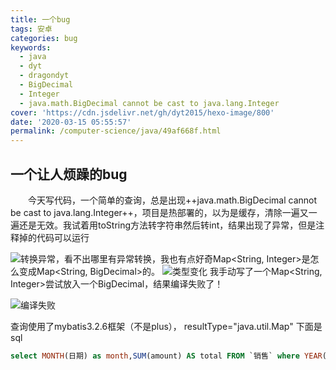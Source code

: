 ```yaml
---
title: 一个bug
tags: 安卓
categories: bug
keywords:
  - java
  - dyt
  - dragondyt
  - BigDecimal
  - Integer
  - java.math.BigDecimal cannot be cast to java.lang.Integer
cover: 'https://cdn.jsdelivr.net/gh/dyt2015/hexo-image/800'
date: '2020-03-15 05:55:57'
permalink: /computer-science/java/49af668f.html
---
```


<!-- less -->
<!--more-->
## 一个让人烦躁的bug
&emsp;&emsp;今天写代码，一个简单的查询，总是出现++java.math.BigDecimal cannot be cast to java.lang.Integer++，项目是热部署的，以为是缓存，清除一遍又一遍还是无效。我试着用toString方法转字符串然后转int，结果出现了异常，但是注释掉的代码可以运行

![转换异常](https://i.loli.net/2020/03/14/2zCrRnfDEuaKFlt.png)，看不出哪里有异常转换，我也有点好奇Map<String, Integer>是怎么变成Map<String, BigDecimal>的。
![类型变化](https://i.loli.net/2020/03/14/GvNLp9oMh2qQsmy.png)
我手动写了一个Map<String, Integer>尝试放入一个BigDecimal，结果编译失败了！

![编译失败](https://i.loli.net/2020/03/14/ETqiF5OfxA4edSN.png)

查询使用了mybatis3.2.6框架（不是plus）， resultType="java.util.Map"
下面是sql
```sql
select MONTH(日期) as month,SUM(amount) AS total FROM `销售` where YEAR(日期) = #{year} GROUP BY MONTH(日期);
```


